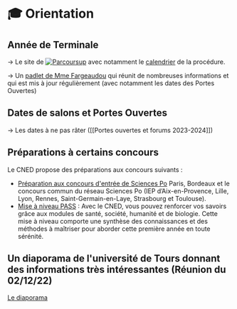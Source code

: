  # 🎓 Orientation

## Année de Terminale

-> Le site de [![Parcoursup](https://www.parcoursup.fr/images/LOGO/logo_parcoursup_long.svg)](https://www.parcoursup.fr/) avec notamment le [calendrier](https://www.parcoursup.fr/index.php?desc=calendrier) de la procédure.

-> Un [padlet de Mme Fargeaudou](https://padlet.com/fargeaudou_aurelie/t5wakvmjdxgd) qui réunit de nombreuses informations et qui est mis à jour régulièrement (avec notamment les dates des Portes Ouvertes)


## Dates de salons et Portes Ouvertes
-> Les dates à ne pas râter ([[Portes ouvertes et forums 2023-2024]]) 


## Préparations à certains concours
Le CNED propose des préparations aux concours suivants :
- [Préparation aux concours d'entrée de Sciences Po](https://www.cned.fr/concours-d-entree-en-ecoles/prepa-iep-classe-de-terminale) Paris, Bordeaux et le  concours commun du réseau Sciences Po (IEP d’Aix-en-Provence, Lille, Lyon,  Rennes, Saint-Germain-en-Laye, Strasbourg et Toulouse).  
- [Mise à niveau PASS](https://www.cned.fr/concours-d-entree-en-ecoles/pass-parcours-specifique-acces-sante) : Avec le CNED, vous pouvez renforcer vos savoirs grâce aux modules de santé, société, humanité et de biologie. Cette mise à niveau comporte une synthèse des connaissances et des méthodes à maîtriser pour aborder cette première année en toute sérénité.

## Un diaporama de l'université de Tours donnant des informations très intéressantes (Réunion du 02/12/22)

[Le diaporama](https://www.pearltrees.com/private/id56551350/item490228913?paccess=4635e1024ac.1d384cb1.ec8cd9b17738570e3594d55801286826)
